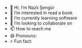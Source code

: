 - 👋 Hi, I’m Nazlı Şengür
- 👀 I’m interested in read a book
- 🌱 I’m currently learning software
- 💞️ I’m looking to collaborate on 
- 📫 How to reach me 
- 😄 Pronouns: 
- ⚡ Fun fact: 

<!---
thorunmjolnirikizim/thorunmjolnirikizim is a ✨ special ✨ repository because its `README.md` (this file) appears on your GitHub profile.
You can click the Preview link to take a look at your changes.
--->
